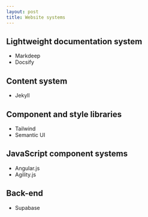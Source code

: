 ```yaml
---
layout: post
title: Website systems
---
```


## Lightweight documentation system
- Markdeep
- Docsify

## Content system
- Jekyll

## Component and style libraries
- Tailwind
- Semantic UI

## JavaScript component systems
- Angular.js
- Agility.js

## Back-end
- Supabase